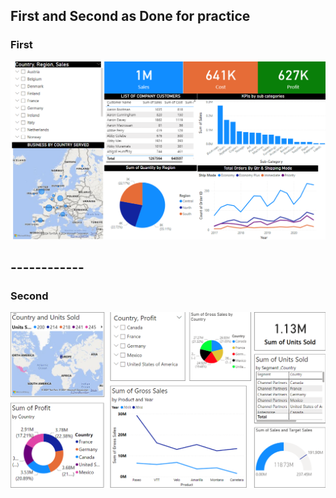 ## First and Second as Done for practice 

### First

![Image](/Images/first.png)

## ------------

### Second

![Image](/Images/second.png)

